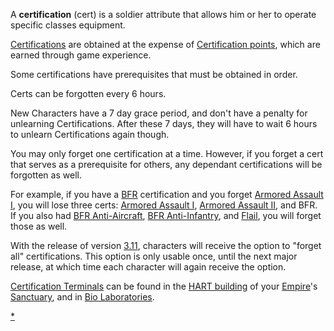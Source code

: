 A **certification** (cert) is a soldier attribute that allows him or her
to operate specific classes equipment.

[Certifications](Certifications.md) are obtained at the expense
of [Certification points](Certification_points.md), which are
earned through game experience.

Some certifications have prerequisites that must be obtained in order.

Certs can be forgotten every 6 hours.

New Characters have a 7 day grace period, and don't have a penalty for
unlearning Certifications. After these 7 days, they will have to wait 6
hours to unlearn Certifications again though.

You may only forget one certification at a time. However, if you forget
a cert that serves as a prerequisite for others, any dependant
certifications will be forgotten as well.

For example, if you have a [BFR](BFR.md) certification and you
forget [Armored Assault I](Armored_Assault_I.md), you will lose
three certs: [Armored Assault I](Armored_Assault_I.md), [Armored
Assault II](Armored_Assault_II.md), and BFR. If you also had
[BFR Anti-Aircraft](BFR_Anti-Aircraft.md), [BFR
Anti-Infantry](BFR_Anti-Infantry.md), and
[Flail](Flail.md), you will forget those as well.

With the release of version [3.11](3.md.11), characters will
receive the option to "forget all" certifications. This option is only
usable once, until the next major release, at which time each character
will again receive the option.

[Certification Terminals](Certification_Terminal.md) can be
found in the [HART building](HART_building.md) of your
[Empire](Empire.md)'s [Sanctuary](Sanctuary.md), and in
[Bio Laboratories](Bio_Laboratory.md).

[\*](Category:Certification.md)
